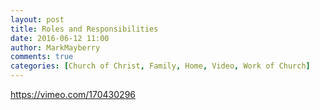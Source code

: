 ```yaml
---
layout: post
title: Roles and Responsibilities
date: 2016-06-12 11:00
author: MarkMayberry
comments: true
categories: [Church of Christ, Family, Home, Video, Work of Church]
---
```

https://vimeo.com/170430296

